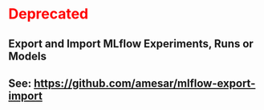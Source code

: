 # <span style="color:red"> Deprecated</span>

## Export and Import MLflow Experiments, Runs or Models

## See: https://github.com/amesar/mlflow-export-import
